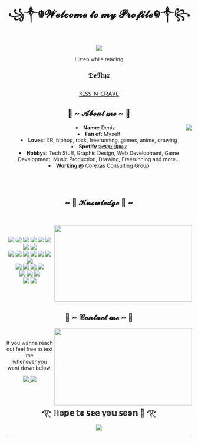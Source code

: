 <body>
  <center>
<h1 align="center">꧁༒☬𝓦𝓮𝓵𝓬𝓸𝓶𝓮 𝓽𝓸 𝓶𝔂 𝓟𝓻𝓸𝓯𝓲𝓵𝓮☬༒꧂</h1>
<br>
<div align="center">
<!-- <a href="https://discord.com/users/202740603790819328" > -->
 <img src="https://media1.giphy.com/media/eWODUP1UxnzGM/giphy.gif?cid=ecf05e47hecdfpwfsm5xuuvprejd8l8qm5wqm8rg035fy916&ep=v1_gifs_search&rid=giphy.gif&ct=g"  />
  <br>
  <p>Listen while reading</p>
  <p style="font-size:22px;">𝕯𝖊𝕹𝖞𝖝</p>
<p><a style="font-size:20px;" href="https://open.spotify.com/track/55phMMJiqMhc3IRlJvERPD?si=06b0919c5f134bd2">ᴋɪꜱꜱ ɴ ᴄʀᴀᴠᴇ</a><p>
<h2 align="center"> 🌠 ~ 𝓐𝓫𝓸𝓾𝓽 𝓶𝓮 ~ 🌠 </h2>
  <div align="center">
<img src="https://media.tenor.com/3OGmmJGewX4AAAAC/eyvallah-eyv.gif" align="right">
  </div>
<li>
 <b>Name:</b> Deniz
</li>
<li>
<b>Fan of:</b> Myself
</li>
<li>
<b>Loves:</b> XR, hiphop, rock, freerunning, games, anime, drawing
</li>
<li>
<b>Spotify</b> <a href="https://open.spotify.com/artist/47ZBZVm19GxKldrBG5Yno8?si=3I6KFOVATGmnl0dUEQo3yQ">𝕯𝖊𝕹𝖞𝖝 𝕸𝖚𝖘𝖎𝖈</a>
</li>
<li>
<b>Hobbys:</b> Tech Stuff, Graphic Design, Web Development, Game Development, Music Production, Drawing, Freerunning and more...
</li>
<li>
<b>Working @</b> Corexas Consulting Group
</li>
<br><br><br>
</div>
<div>
<h2 align="center">            ~ 📇 𝓚𝓷𝓸𝔀𝓵𝓮𝓭𝓰𝓮 📇 ~</h2>
 <br>
<p>
  <div align="center">
<img src="https://media.tenor.com/6SVxuCbl2YIAAAAC/recep-ivedik-recep-sihir.gif" align="right" width="373.5px" height="208.5px">
  </div>
</div>
<div>
  <br>
  <p align="center">
    <img src="https://img.shields.io/badge/c-%2300599C.svg?style=for-the-badge&logo=c&logoColor=white"/>
    <img src="https://img.shields.io/badge/-Arduino-00979D?style=for-the-badge&logo=Arduino&logoColor=white"/>
    <img src="https://img.shields.io/badge/c%23-%23239120.svg?style=for-the-badge&logo=c-sharp&logoColor=white"/>
    <img src="https://img.shields.io/badge/css3-%231572B6.svg?style=for-the-badge&logo=css3&logoColor=white"/>
    <img src="https://img.shields.io/badge/html5-%23E34F26.svg?style=for-the-badge&logo=html5&logoColor=white"/>
    <img src="https://img.shields.io/badge/javascript-%23323330.svg?style=for-the-badge&logo=javascript&logoColor=%23F7DF1E"/>
    <img src="https://img.shields.io/badge/typescript-%23007ACC.svg?style=for-the-badge&logo=typescript&logoColor=white"/>
    <img src="https://img.shields.io/badge/python-3670A0?style=for-the-badge&logo=python&logoColor=ffdd54"/>
    <br>
    <img src="https://img.shields.io/badge/node.js%20-%2343853D.svg?&style=for-the-badge&logo=node.js&logoColor=white"/>
    <img src="https://img.shields.io/badge/.NET-5C2D91?style=for-the-badge&logo=.net&logoColor=white"/>
    <img src="https://img.shields.io/badge/Electron-191970?style=for-the-badge&logo=Electron&logoColor=white"/>
    <img src="https://img.shields.io/badge/expo-1C1E24?style=for-the-badge&logo=expo&logoColor=#D04A37"/>
    <img src="https://img.shields.io/badge/express.js-%23404d59.svg?style=for-the-badge&logo=express&logoColor=%2361DAFB"/>
    <img src="https://img.shields.io/badge/react-%2320232a.svg?style=for-the-badge&logo=react&logoColor=%2361DAFB"/>
    <img src="https://img.shields.io/badge/react_native-%2320232a.svg?style=for-the-badge&logo=react&logoColor=%2361DAFB"/>
    <br>
    <img src="https://img.shields.io/badge/adobe%20photoshop-%2331A8FF.svg?style=for-the-badge&logo=adobe%20photoshop&logoColor=white"/>
    <img src="https://img.shields.io/badge/Adobe%20After%20Effects-9999FF.svg?style=for-the-badge&logo=Adobe%20After%20Effects&logoColor=white"/>
    <img src="https://img.shields.io/badge/Adobe%20XD-470137?style=for-the-badge&logo=Adobe%20XD&logoColor=#FF61F6"/>
    <img src="https://img.shields.io/badge/figma-%23F24E1E.svg?style=for-the-badge&logo=figma&logoColor=white"/>
    <br>
    <img src="https://img.shields.io/badge/Firebase-039BE5?style=for-the-badge&logo=Firebase&logoColor=white"/>
    <img src="https://img.shields.io/badge/MongoDB-%234ea94b.svg?style=for-the-badge&logo=mongodb&logoColor=white"/>
    <img src="https://img.shields.io/badge/mysql-%2300f.svg?style=for-the-badge&logo=mysql&logoColor=white"/>
    <br>
    <img src="https://img.shields.io/badge/AWS-%23FF9900.svg?style=for-the-badge&logo=amazon-aws&logoColor=white"/>
    <img src="https://img.shields.io/badge/azure-%230072C6.svg?style=for-the-badge&logo=microsoftazure&logoColor=white"/>
    <br>
    <br>
</p>
<br>
<h2 align="center">           📝 ~ 𝓒𝓸𝓷𝓽𝓪𝓬𝓽 𝓶𝓮 ~ 📝</h2>
  <div align="center">
<img src="https://media.tenor.com/4wJb9D4hkjQAAAAd/recep-ivedik1-recep-ivedik.gif" align="right" width="373.5px" height="208.5px">
  </div>
<br>
<p align="center">If you wanna reach out feel free to text me<br>
whenever you want down below:</p>
<p align="center"><a href="https://www.instagram.com/deniz_yunus.gogus/" target="_blank">
  <img src="https://img.shields.io/badge/Deniz Yunus Göğüş-%23E4405F.svg?style=for-the-badge&logo=Instagram&logoColor=white"/>
</a>
<a href="https://www.linkedin.com/in/deniz-yunus-gogus/" target="_blank">
  <img src="https://img.shields.io/badge/Deniz Yunus Göğüş-%230077B5.svg?style=for-the-badge&logo=linkedin&logoColor=white"/>
</a>
</p>
</div>
<br>
<div>
<h2 align="center">𓂀 ℍ𝕠𝕡𝕖 𝕥𝕠 𝕤𝕖𝕖 𝕪𝕠𝕦 𝕤𝕠𝕠𝕟 🙂 𓂀</h2>
<div align="center">
<img src="https://media.tenor.com/4eVnRwH2VW0AAAAd/recep-recep-ivedik.gif">
</div>
<hr>
</div>
    </center>
</body>
